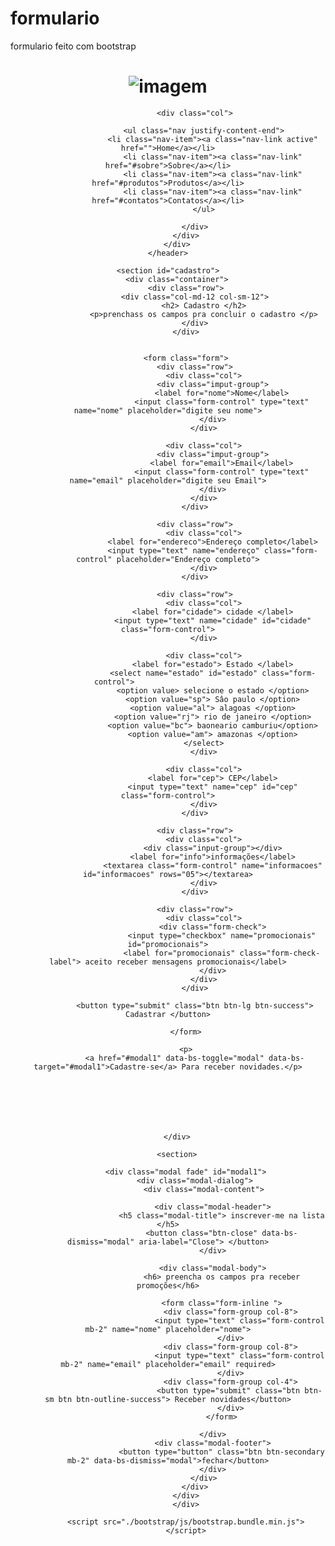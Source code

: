 # formulario
formulario feito com bootstrap
<!DOCTYPE html>
<html lang="pt_br">

<head>
    <meta charset="UTF-8">
    <meta http-equiv="X-UA-Compatible" content="IE=edge">
    <meta name="viewport" content="width=device-width, initial-scale=1.0">
    <link rel="stylesheet" href="./bootstrap/css/bootstrap.min.css">
    <link rel="stylesheet" href="./css/style.css">
    <title> cadastro </title>
</head>


<body>
    <header>
        <div class="container">
            <div class="row">
                <div class="col">
                    <h1> <img src="" alt="imagem"> </h1>
                </div>

                <div class="col">

                    <ul class="nav justify-content-end">
                        <li class="nav-item"><a class="nav-link active" href="">Home</a></li>
                        <li class="nav-item"><a class="nav-link" href="#sobre">Sobre</a></li>
                        <li class="nav-item"><a class="nav-link" href="#produtos">Produtos</a></li>
                        <li class="nav-item"><a class="nav-link" href="#contatos">Contatos</a></li>
                    </ul>

                </div>
            </div>
        </div>
    </header>

    <section id="cadastro">
        <div class="container">
            <div class="row">
                <div class="col-md-12 col-sm-12">
                    <h2> Cadastro </h2>
                    <p>prenchass os campos pra concluir o cadastro </p>
                </div>
            </div>


            <form class="form">
                <div class="row">
                    <div class="col">
                        <div class="imput-group">
                            <label for="nome">Nome</label>
                            <input class="form-control" type="text" name="nome" placeholder="digite seu nome">
                        </div>
                    </div>

                    <div class="col">
                        <div class="imput-group">
                            <label for="email">Email</label>
                            <input class="form-control" type="text" name="email" placeholder="digite seu Email">
                        </div>
                    </div>
                </div>

                <div class="row">
                    <div class="col">
                        <label for="endereco">Endereço completo</label>
                        <input type="text" name="endereço" class="form-control" placeholder="Endereço completo">
                    </div>
                </div>

                <div class="row">
                    <div class="col">
                        <label for="cidade"> cidade </label>
                        <input type="text" name="cidade" id="cidade" class="form-control">
                    </div>

                    <div class="col">
                        <label for="estado"> Estado </label>
                        <select name="estado" id="estado" class="form-control">                        
                        <option value> selecione o estado </option>
                        <option value="sp"> Sâo paulo </option>
                        <option value="al"> alagoas </option>
                        <option value="rj"> rio de janeiro </option>
                        <option value="bc"> baoneario camburiu</option>
                        <option value="am"> amazonas </option>
                    </select>
                    </div>

                    <div class="col">
                        <label for="cep"> CEP</label>
                        <input type="text" name="cep" id="cep" class="form-control">
                    </div>
                </div>

                <div class="row">
                    <div class="col">
                        <div class="input-group"></div>
                        <label for="info">informações</label>
                        <textarea class="form-control" name="informacoes" id="informacoes" rows="05"></textarea>
                    </div>
                </div>

                <div class="row">
                    <div class="col">
                        <div class="form-check">
                            <input type="checkbox" name="promocionais" id="promocionais">
                            <label for="promocionais" class="form-check-label"> aceito receber mensagens promocionais</label>
                        </div>
                    </div>
                </div>

                <button type="submit" class="btn btn-lg btn-success"> Cadastrar </button>

            </form>

            <p>
                <a href="#modal1" data-bs-toggle="modal" data-bs-target="#modal1">Cadastre-se</a> Para receber novidades.</p>







        </div>

        <section>

            <div class="modal fade" id="modal1">
                <div class="modal-dialog">
                    <div class="modal-content">

                        <div class="modal-header">
                            <h5 class="modal-title"> inscrever-me na lista </h5>
                            <button class="btn-close" data-bs-dismiss="modal" aria-label="Close"> </button>
                        </div>

                        <div class="modal-body">
                            <h6> preencha os campos pra receber promoções</h6>

                            <form class="form-inline ">
                                <div class="form-group col-8">
                                    <input type="text" class="form-control mb-2" name="nome" placeholder="nome">
                                </div>
                                <div class="form-group col-8">
                                    <input type="text" class="form-control mb-2" name="email" placeholder="email" required>
                                </div>
                                <div class="form-group col-4">
                                    <button type="submit" class="btn btn-sm btn btn-outline-success"> Receber novidades</button>
                                </div>
                            </form>

                        </div>
                        <div class="modal-footer">
                            <button type="button" class="btn btn-secondary mb-2" data-bs-dismiss="modal">fechar</button>
                        </div>
                    </div>
                </div>
            </div>
            </div>

            <script src="./bootstrap/js/bootstrap.bundle.min.js">
            </script>
</body>

</html>
